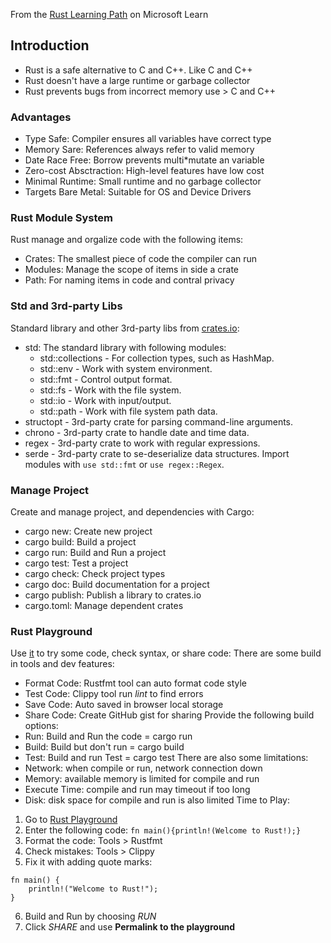 From the [Rust Learning Path](https://docs.microsoft.com/en-us/learn/paths/rust-first-steps/) on Microsoft Learn

## Introduction
* Rust is a safe alternative to  C and C++. Like C and C++
* Rust doesn't have a large runtime or garbage collector
* Rust prevents bugs from incorrect memory use > C and C++

### Advantages
* Type Safe: Compiler ensures all variables have correct type
* Memory Sare: References always refer to valid memory
* Date Race Free: Borrow prevents multi*mutate an variable
* Zero-cost Absctraction: High-level features have low cost
* Minimal Runtime: Small runtime and no garbage collector
* Targets Bare Metal: Suitable for OS and Device Drivers

### Rust Module System
Rust manage and orgalize code with the following items:
* Crates: The smallest piece of code the compiler can run
* Modules: Manage the scope of items in side a crate
* Path: For naming items in code and contral privacy

### Std and 3rd-party Libs
Standard library and other 3rd-party libs from [crates.io](https://crates.io/):
* std: The standard library with following modules:
    + std::collections - For collection types, such as HashMap.
    + std::env - Work with system environment.
    + std::fmt - Control output format.
    + std::fs - Work with the file system.
    + std::io - Work with input/output.
    + std::path - Work with file system path data.
* structopt - 3rd-party crate for parsing command-line arguments.
* chrono - 3rd-party crate to handle date and time data.
* regex - 3rd-party crate to work with regular expressions.
* serde - 3rd-party crate to se-deserialize data structures.
Import modules with `use std::fmt` or `use regex::Regex`.

### Manage Project
Create and manage project, and dependencies with Cargo:
* cargo new: Create new project
* cargo build: Build a project
* cargo run: Build and Run a project
* cargo test: Test a project
* cargo check: Check project types
* cargo doc: Build documentation for a project
* cargo publish: Publish a library to crates.io
* cargo.toml: Manage dependent crates

### Rust Playground
Use [it](https://play.rust-lang.org/) to try some code, check syntax, or share code:
There are some build in tools and dev features:
* Format Code: Rustfmt tool can auto format code style
* Test Code: Clippy tool run *lint* to find errors
* Save Code: Auto saved in browser local storage
* Share Code: Create GitHub gist for sharing
Provide the following build options:
* Run: Build and Run the code = cargo run
* Build: Build but don't run = cargo build
* Test: Build and run Test = cargo test
There are also some limitations:
* Network: when compile or run, network connection down
* Memory: available memory is limited for compile and run
* Execute Time: compile and run may timeout if too long
* Disk: disk space for compile and run is also limited
Time to Play:
1. Go to [Rust Playground](https://play.rust-lang.org/)
2. Enter the following code:
`fn main(){println!(Welcome to Rust!);}`
3. Format the code: Tools > Rustfmt
4. Check mistakes: Tools > Clippy
5. Fix it with adding quote marks:
```
fn main() {
    println!("Welcome to Rust!");
}
```
6. Build and Run by choosing *RUN*
7. Click *SHARE* and use **Permalink to the playground**